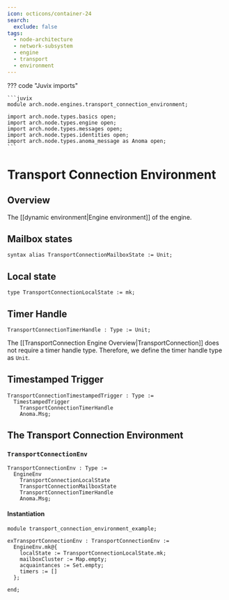 ```yaml
---
icon: octicons/container-24
search:
  exclude: false
tags:
  - node-architecture
  - network-subsystem
  - engine
  - transport
  - environment
---
```


??? code "Juvix imports"

    ```juvix
    module arch.node.engines.transport_connection_environment;

    import arch.node.types.basics open;
    import arch.node.types.engine open;
    import arch.node.types.messages open;
    import arch.node.types.identities open;
    import arch.node.types.anoma_message as Anoma open;
    ```

# Transport Connection Environment

## Overview

The [[dynamic environment|Engine environment]] of the engine.

## Mailbox states

```juvix
syntax alias TransportConnectionMailboxState := Unit;
```

## Local state

```juvix
type TransportConnectionLocalState := mk;
```

## Timer Handle

```juvix
TransportConnectionTimerHandle : Type := Unit;
```

The [[TransportConnection Engine Overview|TransportConnection]] does not require
a timer handle type. Therefore, we define the timer handle type as `Unit`.

## Timestamped Trigger

<!-- --8<-- [start:TemplateTimestampedTrigger] -->
```juvix
TransportConnectionTimestampedTrigger : Type :=
  TimestampedTrigger
    TransportConnectionTimerHandle
    Anoma.Msg;
```
<!-- --8<-- [end:TemplateTimestampedTrigger] -->

## The Transport Connection Environment

### `TransportConnectionEnv`

<!-- --8<-- [start:TransportConnectionEnv] -->
```juvix
TransportConnectionEnv : Type :=
  EngineEnv
    TransportConnectionLocalState
    TransportConnectionMailboxState
    TransportConnectionTimerHandle
    Anoma.Msg;
```
<!-- --8<-- [end:TransportConnectionEnv] -->

#### Instantiation

<!-- --8<-- [start:exTransportConnectionEnv] -->
```juvix extract-module-statements
module transport_connection_environment_example;

exTransportConnectionEnv : TransportConnectionEnv :=
  EngineEnv.mk@{
    localState := TransportConnectionLocalState.mk;
    mailboxCluster := Map.empty;
    acquaintances := Set.empty;
    timers := []
  };

end;
```
<!-- --8<-- [end:exTransportConnectionEnv] -->
